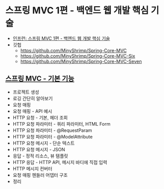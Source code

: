 # 스프링 MVC 1편 - 백엔드 웹 개발 핵심 기술
* [인프런: 스프링 MVC 1편 - 백엔드 웹 개발 핵심 기술](https://www.inflearn.com/course/%EC%8A%A4%ED%94%84%EB%A7%81-mvc-1/)
* 깃헙
  * https://github.com/MinyShrimp/Spring-Core-MVC
  * https://github.com/MinyShrimp/Spring-Core-MVC-Six
  * https://github.com/MinyShrimp/Spring-Core-MVC-Seven

## [스프링 MVC - 기본 기능](./강의/6강)
* 프로젝트 생성
* 로깅 간단히 알아보기
* 요청 매핑
* 요청 매핑 - API 예시
* HTTP 요청 - 기본, 헤더 조회
* HTTP 요청 파라미터 - 쿼리 파라미터, HTML Form
* HTTP 요청 파라미터 - @RequestParam
* HTTP 요청 파라미터 - @ModelAttribute
* HTTP 요청 메시지 - 단순 텍스트
* HTTP 요청 메시지 - JSON
* 응답 - 정적 리소스, 뷰 템플릿
* HTTP 응답 - HTTP API, 메시지 바디에 직접 입력
* HTTP 메시지 컨버터
* 요청 매핑 헨들러 어뎁터 구조
* 정리
